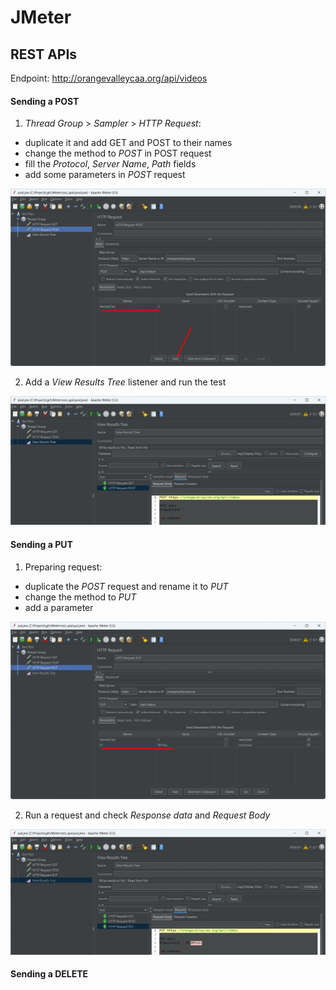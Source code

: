 # JMeter

## REST APIs

Endpoint: http://orangevalleycaa.org/api/videos

#### Sending a POST

1. *Thread Group* > *Sampler* > *HTTP Request*:
- duplicate it and add GET and POST to their names
- change the method to *POST* in POST request
- fill the *Protocol*, *Server Name*, *Path* fields
- add some parameters in *POST* request 

![POST Parameters](/rest_api/screenshots/post_params.jpg "parameter")

2. Add a *View Results Tree* listener and run the test

![POST result](/rest_api/screenshots/post_result.jpg "test run")

#### Sending a PUT

1. Preparing request:
- duplicate the *POST* request and rename it to *PUT*
- change the method to *PUT*
- add a parameter

![PUT Request](/rest_api/screenshots/put_param.jpg "parameter")

2. Run a request and check *Response data* and *Request Body*

![PUT result](/rest_api/screenshots/put_request_body.jpg "put request")



#### Sending a DELETE
